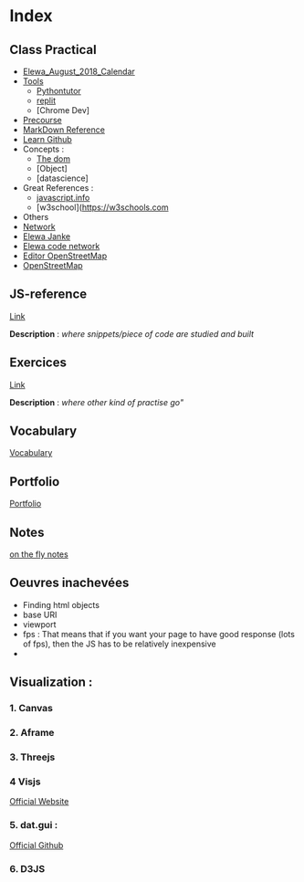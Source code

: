 # Index

## Class Practical
* [Elewa_August_2018_Calendar](https://github.com/august-elewa-2018/calendar/wiki/week-2-notes)
* [Tools](https://github.com/elewa-academy/js-tool-kit/blob/master/learning-environments.md)
  * [Pythontutor](http://www.pythontutor.com/visualize.html#mode=edit)
  * [replit](https://repl.it/@Ludovic7127/IroncladWebbedOutcome)
  * [Chrome Dev]
* [Precourse](https://elewa-academy.github.io/Precourse/)
* [MarkDown Reference](https://en.support.wordpress.com/markdown-quick-reference)
* [Learn Github](https://github.com/LudovicGouverneur/Learn-github.git)
* Concepts : 
    * [The dom](https://github.com/elewa-academy/the-dom)
    * [Object]
    * [datascience] 
* Great References : 
    * [javascript.info](https://javascript.info/)
    * [w3school](https://w3schools.com
* Others
* [Network](https://github.com/LudovicGouverneur/Network.git)
* [Elewa Janke](https://jankelearning.github.io/preview/)
* [Elewa code network](https://github.com/jankeLearning/preview/tree/master/book_source)
* [Editor OpenStreetMap](https://josm.openstreetmap.de/)
* [OpenStreetMap](https://www.openstreetmap.org/#map=8/49.925/5.010)


## JS-reference  
[Link](https://github.com/LudovicGouverneur/JS-Reference.git)

__Description__ : *where snippets/piece of code are studied and built*  

## Exercices
[Link](https://github.com/LudovicGouverneur/Exercices.git)

__Description__ : *where other kind of practise go"*

## Vocabulary
[Vocabulary](https://github.com/LudovicGouverneur/Vocabulary.git)

## Portfolio
[Portfolio](https://github.com/LudovicGouverneur/Portfolio.git)

## Notes
[on the fly notes](https://github.com/LudovicGouverneur/Notes.git)

## Oeuvres inachevées
* Finding html objects
* base URI
* viewport
* fps : That means that if you want your page to have good response (lots of fps), then the JS has to be relatively inexpensive
* 
## Visualization : 
### 1. Canvas

### 2. Aframe

### 3. Threejs

### 4 Visjs
 [Official Website](http://visjs.org)
### 5. dat.gui : 
 [Official Github](https://github.com/dataarts/dat.gui)
### 6. D3JS
